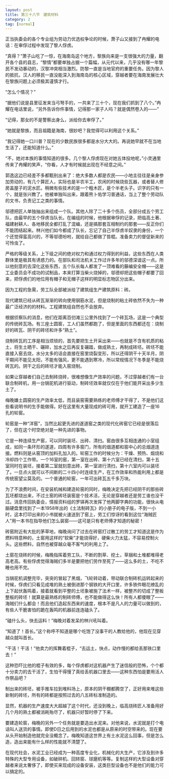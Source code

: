 ```yaml
---
layout: post
title: 第三十八节　建筑材料
category: 2
tag: [normal]
---
```


正当执委会的各个专业组为劳动力优选权争论的时候，萧子山又接到了冉耀的电话：在审俘过程中发现了黎人俘虏。

“真得？”萧子山吃了一惊，在海南岛这个地方，黎族向来是一支很强大的力量，翻开各个县的县志，“黎情”都要单独占据一个篇幅，从元代以来，几乎没有哪一年黎民不发动暴动的，汉黎冲突相当激烈。防黎一直是当地官府的重要任务。因为黎人的抵抗，汉人的移民一直没能深入到海南岛的核心区域，穿越者要在海南发展壮大在黎族问题上必须极其谨慎才行。

“怎么个情况？”

“据他们说是县里征发来当弓弩手的，一共来了三十个，现在我们抓到了八个。”冉耀在电话里说，“另外告诉你件事情，记得那一家子人吗？就是偶然卷入的――”

“记得，那女的不是警察出身么，派给你去审俘了。”

“她就是黎族，而且祖籍是海南，很妙吧？我觉得可以利用这个关系。”

“我记得她一口川普？现在的少数民族很多都是水分大大的。再说她早就不在当地生活了，还能知道什么。”

“不，她对本族的事情知道的很多。几个黎人俘虏现在对她五体投地呢，”小灵通里传来了冉耀的笑声，“你看，人才有时候就出现在不经意之间。”

郭逸这边已经差不多都甄别出来了：绝大多数人都是农民――小地主往往是亲身参加劳动的，有几个算匠人，实际也是半农半工，农闲的时候烧些瓦器，或者替人修房盖屋子的泥水匠。稍微有些技术的是一个粗木匠，是个半老头子。识字的只有一个，就是张兴教了。他被单独叫出来，跟着熊卜佑学习普通话，当上了整个劳动队的文书，负责记工之类的事情。

邬德把匠人单独抽出来组成一个队。其他人除了二十多个伤员，全部分成五个劳工队，由最早的五个俘虏当队长。在编组的时候，他根据审俘的记录，把临高土著、福建射耕人、各地移民全都打乱了混编，还是搞那套互相制约的那套――反正你们不能团结起来。林兴他们如今都成了队长，忘记了自己半俘虏半奴隶的身份，一个个还觉得蛮高兴的，不等邬德吩咐，就给自己都做了笞棍。准备卖力的督促新来的可怜虫了。

严格的等级关系，上下级之间的绝对权力和通过权力得到的利益，这些东西在人类群体里是极其有诱惑力的。在部队和司法机关工作过许多年的邬德深谙这一点。所以他刻意的去深化这些东西，五个队长每人都发了一顶难看的藤编安全帽――这是工业委员会不成功的试制品，本来打算当柴火烧掉的，邬德却把这些帽子都要了回来，把俘虏们的地位用有帽子和无帽子这样的明显标志物区分出来。

因为工程的急需，劳工队全部被派给了建筑组生产建筑原料：砖。

现代建筑已经从砖瓦渐渐的转向使用钢筋水泥，但是烧制的粘土砖依然不失为一种最广泛经济的的材料。工程建筑组自然也不会放弃。

根据侦察队的消息，他们在距离百仞滩三公里外找到了一个砖瓦场，这是一个典型的传统砖瓦场。有三座土圆窑，工人们虽然都跑了，但是里面的东西都还在：烧制好的砖瓦、阴干的砖坯和许多“熟土”。

烧制砖瓦的工序是相当烦琐的，首先要把生土开采出来――也就是不含有机质的粘土，将生土晒干、碾碎，加水之后再反复碾踏，做成熟土，再制成砖坯。砖坯不能直接入窑去烧，水分太多的话会直接在窑里烧裂变形，所以还得阴干十天半月，阴干期间不能见太阳，不能有强风，更不能遇到寒冷，所以常规情况下冬季是不能烧砖瓦的。阴干之后的砖坯才能入窑烧制。

如果让穿越者们自己去制砖烧砖，很难想像生产效率的问题，不过穿越者们有一台联合制砖机，用一台锅驼机进行驱动，制砖坯效率就仅仅在于他们能开采出多少生土了。

梅晚嫌土圆窑的生产效率太低，而且装窑需要熟练的老师傅才干得了，不是他们这些看说明书的生手能做得。好在这里有大量现成的砖可用，就开工建造了一座16孔的轮窑。

轮窑是一种“洋窑”，当然比起更先进的遂道窑之类的现代化砖窑它已经是很落后了，但在这个时空绝对是一种先进的事物。

它是一种连续生产窑，可以同时装坯、出砖、清扫。窑由很多互相连通的小室组成，如同一条环形的遂道，四周有许多窑门，所有的烟道都和窑中心的总烟道连接。燃料则是从窑顶的加料孔加入的。轮窑工作的时候分为：干燥、预热、煅烧和冷却四个工作带。一个16室的窑，第一室在出砖、第十六室已经在清扫，第十五室同时在装坯，接着第二室就刻意出砖，第一室进行清扫，第十六室内可以装坯了。一旦点火就可以不间断的二十四小时连续生产，在工作效率和热能利用上都是传统窑望尘莫及的。一个普通的轮窑，一年可出砖瓦五千多万块。

为了不浪费时间，在安装机械和建造轮窑的同时，梅晚决定先把已经阴干的那些砖瓦坯都烧出来，不过土窑的砖坯装窑是个技术活，无论是穿越者还是劳工谁也没干过。消息传回执委会，情报资料组的罗铎再次发挥了他两脚字典的功能，很快从电脑硬盘里找到了一本1958年出的《土法制砖瓦》的小册子的电子版，不到一小时，这本打印出来的小书就被火速送到了窑上，劳工们惊讶的看到这位“海贼匠人”用一本书在指导他们怎么装窑――这可是只有老师傅才知道的秘密！

砖窑附近有大批的茅草地，梅晚询问了过去在砖窑打过散工的劳工才知道这是作为燃料特意种的，土窑用这样的“软柴”才能烧得好，硬柴火力太猛，不容易控制火头。这些燃料，自然也被穿越众毫不客气的利用上了。

土窑在烧砖的时候，梅晚指挥着劳工队，不断的割草、挖土，草捆和土堆都堆得老高老高。有些俘虏觉得海贼们多半是要把他们劳作至死了――这么多的土，不吃不睡也用不完。

当锅驼机调整完毕，突突的冒起了黑烟，飞轮转动着，带动联合制砖机运转起来的时候，俘虏们只看见成堆的熟土被倒进那个钢铁的大开口里，许多铁件眼花缭乱的上下起伏轰鸣着，接着就看到平整的土坯象被施了法术一样，被整齐的切成了整板整板的砖坯！就算是最熟练的制砖师傅，也不能做得这么快！所有人都傻眼了――海贼们什么都会！而且他们造起东西来的速度，根本不是凡人的力量可以做到的，有些人干脆害怕的跪在轰鸣的机器前连连磕头了。

“磕什么头，快去运料！”梅晚对着发呆的林兴吼叫着。

“知道了！首长。”这个称呼不知道是哪个吃饱了没事干的人教给他的，他现在见穿越众就叫首长。

“干活！干活！”他卖力的挥舞着棍子，“去运土，快点，动作慢的都给丢那铁口里去！”

这种恐吓比他的棍子有效的多，每个俘虏都对这机器产生了迷信般的恐怖，个个都十分卖力的去干活了，生怕干得慢了真给丢机器口里去――这种东西怕是要用活人作祭品吧？

制出来的砖坯，被手推车拉到堆料场上，原本的阴干棚都腾空了，正好用来堆这些新制的砖坯，所有的砖都是按照过去的八五砖标准制造的。

显然，机器的生产速度大大超越了这个时代，还没到晚上，临高烧砖匠人准备用好几个月的熟土都被消耗殆尽了，机器只好暂时停了下来。

要建造轮窑，梅晚的另外一个任务就是要造出水泥来。对他来说，水泥就是打个电话叫人送货的事情。即使D日之后用到的水泥也都是从原来的时空带来的。现在要从头开始制造他就完全没概念了。梅晚知道这世界上有土水泥这么回事，但是怎么造，造出来能有什么样的性能就不清楚了。

在现代社会，水泥工业已经成为一种高度专业化，机械化的大生产，它涉及到许多特殊的大型专用设备，如破碎机、回转窑、球磨机等等。复制这样的大型设备对穿越者来说太奢侈了，即使买来现成的设备安装，这类巨型设备也不是他们的能力可以搞定的。
